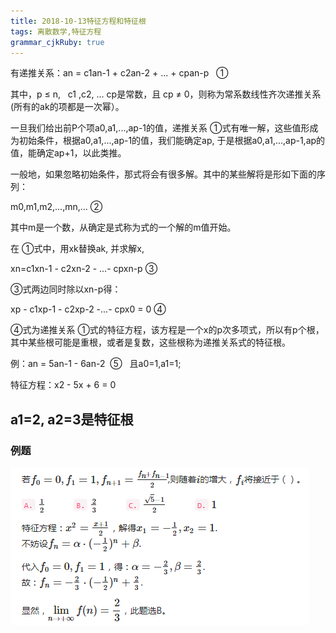 ```yaml
---
title: 2018-10-13特征方程和特征根
tags: 离散数学,特征方程
grammar_cjkRuby: true
---
```



有递推关系：an = c1an-1 + c2an-2 + ... + cpan-p   ①

其中，p ≤ n,   c1 ,c2, ... cp是常数，且 cp ≠ 0，则称为常系数线性齐次递推关系(所有的ak的项都是一次幂）。

一旦我们给出前P个项a0,a1,...,ap-1的值，递推关系 ①式有唯一解，这些值形成为初始条件，根据a0,a1,...,ap-1的值，我们能确定ap, 于是根据a0,a1,...,ap-1,ap的值，能确定ap+1，以此类推。

一般地，如果忽略初始条件，那式将会有很多解。其中的某些解将是形如下面的序列：

m0,m1,m2,...,mn,...	②

其中m是一个数，从确定是式称为式的一个解的m值开始。

在 ①式中，用xk替换ak, 并求解x,

xn=c1xn-1 - c2xn-2 - ...- cpxn-p	③

③式两边同时除以xn-p得：

xp - c1xp-1 - c2xp-2 -...- cpx0 = 0	④

④式为递推关系 ①式的特征方程，该方程是一个x的p次多项式，所以有p个根，其中某些根可能是重根，或者是复数，这些根称为递推关系式的特征根。

例：an = 5an-1 - 6an-2  ⑤   且a0=1,a1=1;

特征方程：x2 - 5x + 6 = 0

## a1=2, a2=3是特征根

### 例题

![NOIP2017初赛T10](./images/1539404169679.png)